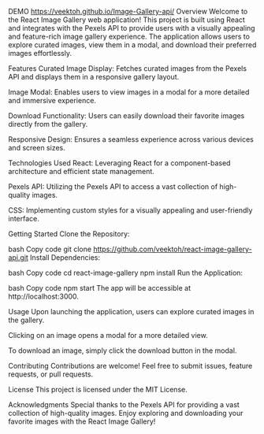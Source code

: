 DEMO  https://veektoh.github.io/Image-Gallery-api/
Overview
Welcome to the React Image Gallery web application! This project is built using React and integrates with the Pexels API to provide users with a visually appealing and feature-rich image gallery experience. The application allows users to explore curated images, view them in a modal, and download their preferred images effortlessly.

Features
Curated Image Display: Fetches curated images from the Pexels API and displays them in a responsive gallery layout.

Image Modal: Enables users to view images in a modal for a more detailed and immersive experience.

Download Functionality: Users can easily download their favorite images directly from the gallery.

Responsive Design: Ensures a seamless experience across various devices and screen sizes.

Technologies Used
React: Leveraging React for a component-based architecture and efficient state management.

Pexels API: Utilizing the Pexels API to access a vast collection of high-quality images.

CSS: Implementing custom styles for a visually appealing and user-friendly interface.

Getting Started
Clone the Repository:

bash
Copy code
git clone https://github.com/veektoh/react-image-gallery-api.git
Install Dependencies:

bash
Copy code
cd react-image-gallery
npm install
Run the Application:

bash
Copy code
npm start
The app will be accessible at http://localhost:3000.

Usage
Upon launching the application, users can explore curated images in the gallery.

Clicking on an image opens a modal for a more detailed view.

To download an image, simply click the download button in the modal.

Contributing
Contributions are welcome! Feel free to submit issues, feature requests, or pull requests.

License
This project is licensed under the MIT License.

Acknowledgments
Special thanks to the Pexels API for providing a vast collection of high-quality images.
Enjoy exploring and downloading your favorite images with the React Image Gallery!
